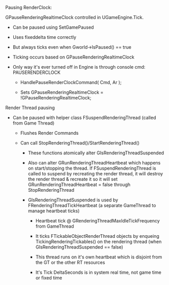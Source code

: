 Pausing RenderClock:

GPauseRenderingRealtimeClock controlled in UGameEngine.Tick.

- Can be paused using SetGamePaused

- Uses fixeddelta time correctly

- But always ticks even when Gworld-&gt;IsPaused() == true

- Ticking occurs based on GPauseRenderingRealtimeClock

- Only way it's ever turned off in Engine is through console cmd: PAUSERENDERCLOCK

  - HandlePauseRenderClockCommand( Cmd, Ar );

  - Sets GPauseRenderingRealtimeClock = !GPauseRenderingRealtimeClock;

Render Thread pausing

- Can be paused with helper class FSuspendRenderingThread (called from Game Thread)

  - Flushes Render Commands

  - Can call StopRenderingThread()/StartRenderingThread()

    - These functions atomically alter GIsRenderingThreadSuspended

    - Also can alter GRunRenderingThreadHeartbeat which happens on start/stopping the thread. If FSuspendRenderingThread is called to suspend by recreating the render thread, it will destroy the render thread & recreate it so it will set GRunRenderingThreadHeartbeat = false through StopRenderingThread

    - GIsRenderingThreadSuspended is used by FRenderingThreadTickHeartbeat (a separate GameThread to manage heartbeat ticks)

      - Heartbeat tick @ GRenderingThreadMaxIdleTickFrequency from GameThread

      - It ticks FTickableObjectRenderThread objects by enqueing TickingRenderingTickables() on the rendering thread (when GIsRenderingThreadSuspended == false)

      - This thread runs on it's own heartbeat which is disjoint from the GT or the other RT resources

      - It's Tick DeltaSeconds is in system real time, not game time or fixed time
